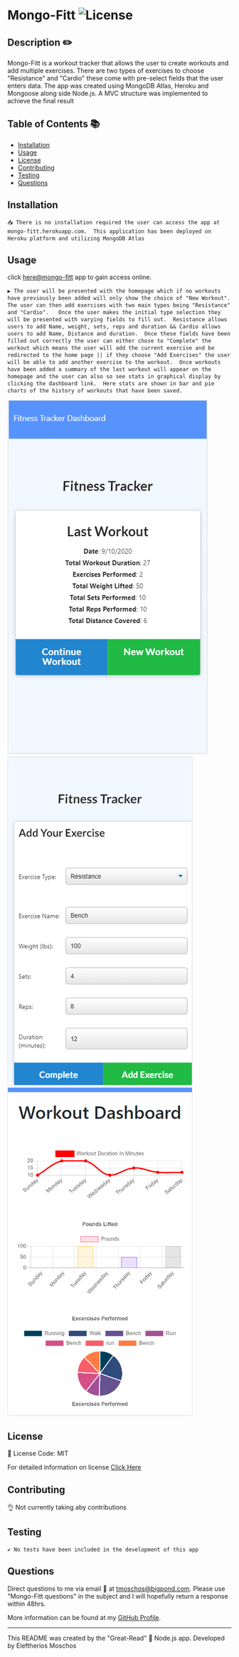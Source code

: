 # Mongo-Fitt ![License](https://img.shields.io/static/v1?label=Licesne&message=MIT&color=green)
  

  ## Description ✏️
  
  Mongo-Fitt is a workout tracker that allows the user to create workouts and add multiple exercises.  There are two types of exercises to choose "Resistance" and "Cardio" these come with pre-select fields that the user enters data.   The app was created using MongoDB Atlas, Heroku and Mongoose along side Node.js.   A MVC structure was implemented to achieve the final result
  
  ## Table of Contents 📚
  
  * [Installation](#installation)
  * [Usage](#usage)
  * [License](#license)
  * [Contributing](#Contributing)
  * [Testing](#Testing)
  * [Questions](#Questions)
  
  ## Installation 

  ```
  📥 There is no installation required the user can access the app at mongo-fitt.herokuapp.com.  This application has been deployed on Heroku platform and utilizing MongoDB Atlas
  ```

  ## Usage 
  click [here@mongo-fitt](https://mongo-fitt.herokuapp.com/) app to gain access online.

  ```
  ▶️ The user will be presented with the homepage which if no workouts have previously been added will only show the choice of "New Workout".  The user can then add exercises with two main types being "Resistance" and "Cardio".   Once the user makes the initial type selection they will be presented with varying fields to fill out.  Resistance allows users to add Name, weight, sets, reps and duration && Cardio allows users to add Name, Distance and duration.  Once these fields have been filled out correctly the user can either chose to "Complete" the workout which means the user will add the current exercise and be redirected to the home page || if they choose "Add Exercises" the user will be able to add another exercise to the workout.  Once workouts have been added a summary of the last workout will appear on the homepage and the user can also so see stats in graphical display by clicking the dashboard link.  Here stats are shown in bar and pie charts of the history of workouts that have been saved. 
  ```
![Mongo-fitt Homepage](./images/fit-home.PNG) ![Mongo-fitt Homepage](./images/fit-add.PNG) ![Mongo-fitt Homepage](./images/fit-dash.PNG)

  ## License 
  
  📜 License Code: MIT

  For detailed information on license [Click Here](https://opensource.org/licenses/MIT)
  
  ## Contributing
  
  👌 Not currently taking aby contributions
  
  ## Testing 

  ```
  ✔️ No tests have been included in the development of this app
  ```

  ## Questions 
  
  Direct questions to me via email 📧 at [tmoschos@bigpond.com](tmoschos@bigpond.com).  Please use "Mongo-Fitt questions" in the subject and I will hopefully return a response within 48hrs.

  More information can be found at my [GitHub Profile](https://github.com/EMoschos).
  
---
This README was created by the "Great-Read" 📝 Node.js app.  Developed by Eleftherios Moschos
